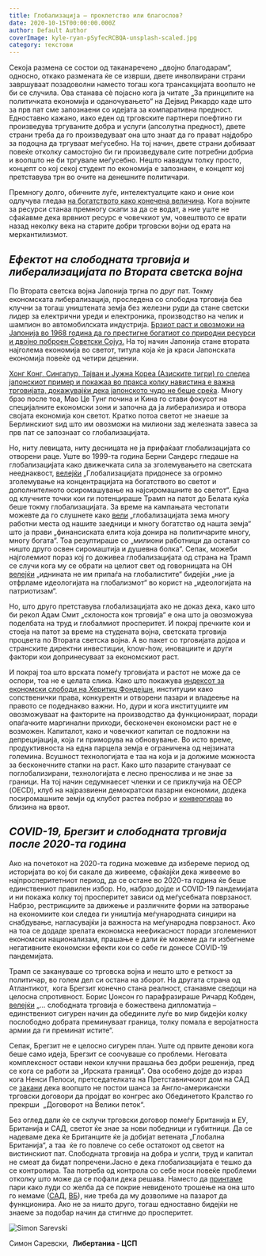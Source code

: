 ```yaml
---
title: Глобализација – проклетство или благослов?
date: 2020-10-15T00:00:00.000Z
author: Default Author
coverImage: kyle-ryan-pSyfecRCBQA-unsplash-scaled.jpg
category: текстови
---
```


Секоја размена се состои од таканаречено „двојно благодарам“, односно, откако размената ќе се изврши, двете инволвирани страни завршуваат позадоволни наместо тогаш кога трансакцијата воопшто не би се случила. Ова станава сè појасно кога ја читате „За принципите на политичката економија и оданочувањето“ на Дејвид Рикардо каде што за прв пат сме запознаени со идејата за компаративна предност. Едноставно кажано, иако еден од трговските партнери поефтино ги произведува тргуваните добра и услуги (апсолутна предност), двете страни треба да го произведуваат она што знаат да го прават најдобро за подоцна да тргуваат меѓусебно. На тој начин, двете страни добиваат повеќе отколку самостојно би ги произведувале сите потребни добриа и воопшто не би тргувале меѓусебно. Нешто навидум толку просто, концепт со кој секој студент по економија е запознаен, е концепт кој претставува трн во очите на денешните политичари. 

Премногу долго, обичните луѓе, интелектуалците како и оние кои одлучува гледаа [на богатството како конечена величина](https://www.aei.org/carpe-diem/the-fixed-pie-fallacy/). Кога војните за ресурси станаа премногу скапи за да се водат, а ние уште не сфаќавме дека врвниот ресурс е човечкиот ум, човештвото се врати назад неколку века на старите добри трговски војни од ерата на  меркантилизмот.

## **_Ефектот на слободната трговија и либерализацијата по Втората светска војна_**

По Втората светска војна Јапонија тргна по друг пат. Токму економската либерализација, проследена со слободна трговија беа клучни за тогаш уништената земја без железни руди да стане светски лидер за електрични уреди и електроника, производство на челик и шампион во автомобилската индустрија. [Брзиот раст и овозможи на Јапонија во 1968 година да го престигне богатиот со природни ресурси и двојно поброен Советски Сојуз.](http://en.classora.com/reports/t24369/general/ranking-of-the-worlds-richest-countries-by-gdp?edition=1967&fields=) На тој начин Јапонија стане втората најголема економија во светот, титула која ќе ја краси Јапонската економија повеќе од четири децении. 

[Хонг Конг, Сингапур, Тајван и Јужна Кореа (Азиските тигри) го следеа јапонскиот пример и покажаа во пракса колку навистина е важна трговијата, докажувајќи дека јапонското чудо не беше среќа](https://www.youtube.com/watch?v=xqh0zXSd4vc). Многу брзо после тоа, Мао Це Тунг почина и Кина го стави фокусот на специјалните економски зони и започна да ја либерализира и отвора својата економија кон светот. Кратко потоа светот не знаеше за Берлинскиот ѕид што им овозможи на милиони зад железната завеса за прв пат се запознаат со глобализацијата. 

Но, ниту левицата, ниту десницата не ја прифаќаат глобализацијата со отворени раце. Уште во 1999-та година Берни Сандерс гледаше на  глобализацијата како движечката сила за зголемувањето на светската нееднаквост, [велејќи](https://www.youtube.com/watch?v=iAL4f0jBIQ0&ab_channel=Catholics4Bernie) „Глобализацијата придонесе за огромно зголемување на концентрацијата на богатството во светот и дополнителното осиромашување на најсиромашните во светот“. Една од клучните точки кои ги потенцираше Трамп на патот до Белата куќа беше токму глобализацијата. За време на кампањата честопати можевте да го слушнете како [вели](https://www.usatoday.com/story/news/politics/elections/2016/06/28/donald-trump-globalization-trade-pennsylvania-ohio/86431376/) „глобализацијата зема многу работни места од нашите заедници и многу богатство од нашта земја“ што ја прави „финансиската елита која донира на политичарите многу, многу богата“. Тоа резултираше со „милиони работници да останат со ништо друго освен сиромаштија и душевна болка“. Сепак, можеби најголемиот пораз кој го доживеа глобализацијата од страна на Трамп се случи кога му се обрати на целиот свет од говорницата на ОН [велејќи](https://www.whitehouse.gov/articles/president-trump-we-have-rejected-globalism-and-embraced-patriotism/) „иднината не им припаѓа на глобалистите“ бидејќи „ние ја отфрламе идеологијата на глобализмот“ во корист на „идеологијата на патриотизам“.

Но, што друго претставува глобализацијата ако не доказ дека, како што би рекол Адам Смит „склоноста кон трговија“ е она што ја овозможува поделбата на труд и глобалмиот просперитет. И покрај пречките кои и стоеја на патот за време на студената војна, светската трговија процвета по Втората светска војна. А во пакет со трговијата дојдоа и странските директни инвестиции, know-how, иновациите и други фактори кои допринесуваат за економскиот раст. 

И покрај тоа што врската помеѓу трговијата и растот не може да се оспори, тоа не е целата слика. Како што покажува [индексот за економски слободи на Херитиџ Фондејшн](https://www.heritage.org/index/about), институции како сопственички права, конкурентн и отворени пазари и владеење на правото се подеднакво важни. Но, дури и кога институциите им овозможуваат на факторите на производство да функционираат, поради опаѓачките маргинални приходи, бесконечен економски раст не е возможен. Капиталот, како и човечкиот капитал се подложни на депрецијација, која ги приморува на обновување. Во исто време, продуктивноста на една парцела земја е ограничена од нејзината големина. Всушност технологијата е таа на која и ја должиме можноста за бесконечните стапки на раст. Како што пазарите стануваат се поглобализирани, технологијата е лесно пренослива и не знае за граници. На тој начин седумнаесет членки и се приклучија на ОЕСР (OECD), клуб на најразвиени демократски пазарни економии, додека посиромашните земји од клубот растеа побрзо и [конвергираа](https://www.youtube.com/watch?v=SVWX4Xjl4Os&ab_channel=MarginalRevolutionUniversity) во близина на врвот.

## **_COVID-19, Брегзит и слободната трговија после 2020-та година_**

Ако на почетокот на 2020-та година можевме да избереме период од историјата во кој би сакале да живееме, сфаќајќи дека живееме во најпросперитетниот период, да се остане во 2020-та година ќе беше единствениот правилен избор. Но, набрзо дојде и COVID-19 пандемијата и ни покажа колку тој просперитет зависи од меѓусебната поврзаност. Набрзо, рестрикциите за движење и различните форми на затворање  на економиите кои следеа ги уништија меѓународната синџири на снабдување, нагласувајќи ја важноста на меѓународна поврзаност. Ако на тоа се додаде зрелата економска неефикасност поради зголемениот економски национализам, прашање е дали ќе можеме да ги избегнеме негативните економски ефекти кои со себе ги донесе COVID-19 пандемијата. 

Трамп се закануваше со трговска војна и нешто што е реткост за политичар, во голем дел си остана на зборот. На другата страна од Атлантикот,  кога Брегзит конечно стана реалност, станавме сведоци на целосна спротивност. Борис Џонсон го парафразираше Ричард Кобден, [велејќи](https://www.spectator.co.uk/article/boris-johnson-britain-must-become-the-superman-of-global-free-trade) „... слободната трговија е божествена дипломатија – единствениот сигурен начин да обедините луѓе во мир бидејќи колку послободно добрата преминуваат граница, толку помала е веројатноста армии да ги преминат истите“. 

Сепак, Брегзит не е целосно сигурен план. Уште од првите денови кога беше само идеја, Брегзит се соочуваше со проблеми. Неговата комплексност остави некои клучни прашања без добри решенија, пред се кога се работи за „Ирската граница“. Ова особено дојде до израз кога Ненси Пелоси, претседателката на Претставничкиот дом на САД се [закани](https://www.theguardian.com/politics/2019/aug/14/no-chance-of-us-uk-deal-if-northern-ireland-peace-at-risk-pelosi) дека воопшто не постои шанса за Англо-aмерикански трговски договори да пројдат во конгрес ако Обединетото Кралство го прекрши  „Договорот на Велики петок“.

Без оглед дали ќе се склучи трговски договор помеѓу Британија и ЕУ, Британија и САД, светот ќе знае за нови победници и губитници. Да се надеваме дека ќе Британците ќе ја добијат ветената „Глобална Британија“, а таа  ќе го повлече со себе остатокот од светот на вистинскиот пат. Слободната трговија на добра и услги, труд и капитал не смеат да бидат попречени.Јасно е дека глобализацијата е тешко да се контролира. Таа потреба од контрола со себе носи повеќе проблеми отколку што може да се пофали дека решава. Наместо да [принтаме](https://cointelegraph.com/news/us-printed-more-money-in-one-month-than-in-two-centuries) пари како луди со желба да се покрие невиденото трошење на она што го немаме ([САД](https://www.bbc.com/news/business-54126226), [ВБ](https://www.bbc.com/news/business-53482895)), ние треба да му дозволиме на пазарот да функционира. Ако не за ништо друго, тогаш едноставно бидејќи не знаеме за подобар начин да стигнме до просперитет.

![Simon Sarevski](http://libertaniabackup.local/wp-content/uploads/2020/02/Sime-pic-150x150.jpg)

Симон Саревски, 
**Либертаниа - ЦСП**
